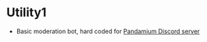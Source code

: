 # Utility1
- Basic moderation bot, hard coded for [Pandamium Discord server](http://discord.pandamium.eu/)
